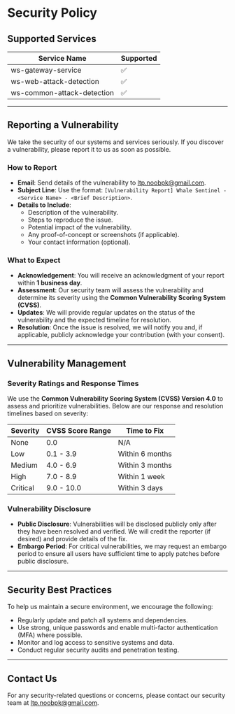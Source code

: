 # Security Policy

## Supported Services

| Service Name                        | Supported          |
| ----------------------------------- | ------------------ |
| ws-gateway-service                  | :white_check_mark: |
| ws-web-attack-detection             | :white_check_mark: |
| ws-common-attack-detection          | :white_check_mark: |

---

## Reporting a Vulnerability

We take the security of our systems and services seriously. If you discover a vulnerability, please report it to us as soon as possible.

### How to Report
- **Email**: Send details of the vulnerability to [ltp.noobpk@gmail.com](mailto:ltp.noobpk@gmail.com).
- **Subject Line**: Use the format: `[Vulnerability Report] Whale Sentinel - <Service Name> - <Brief Description>`.
- **Details to Include**:
  - Description of the vulnerability.
  - Steps to reproduce the issue.
  - Potential impact of the vulnerability.
  - Any proof-of-concept or screenshots (if applicable).
  - Your contact information (optional).

### What to Expect
- **Acknowledgement**: You will receive an acknowledgment of your report within **1 business day**.
- **Assessment**: Our security team will assess the vulnerability and determine its severity using the **Common Vulnerability Scoring System (CVSS)**.
- **Updates**: We will provide regular updates on the status of the vulnerability and the expected timeline for resolution.
- **Resolution**: Once the issue is resolved, we will notify you and, if applicable, publicly acknowledge your contribution (with your consent).

---

## Vulnerability Management

### Severity Ratings and Response Times

We use the **Common Vulnerability Scoring System (CVSS) Version 4.0** to assess and prioritize vulnerabilities. Below are our response and resolution timelines based on severity:

| Severity   | CVSS Score Range | Time to Fix       |
| ---------- | ---------------- | ----------------- |
| None       | 0.0              | N/A               |
| Low        | 0.1 - 3.9        | Within 6 months   |
| Medium     | 4.0 - 6.9        | Within 3 months   |
| High       | 7.0 - 8.9        | Within 1 week     |
| Critical   | 9.0 - 10.0       | Within 3 days     |

### Vulnerability Disclosure
- **Public Disclosure**: Vulnerabilities will be disclosed publicly only after they have been resolved and verified. We will credit the reporter (if desired) and provide details of the fix.
- **Embargo Period**: For critical vulnerabilities, we may request an embargo period to ensure all users have sufficient time to apply patches before public disclosure.

---

## Security Best Practices

To help us maintain a secure environment, we encourage the following:
- Regularly update and patch all systems and dependencies.
- Use strong, unique passwords and enable multi-factor authentication (MFA) where possible.
- Monitor and log access to sensitive systems and data.
- Conduct regular security audits and penetration testing.

---

## Contact Us

For any security-related questions or concerns, please contact our security team at [ltp.noobpk@gmail.com](mailto:ltp.noobpk@gmail.com).
